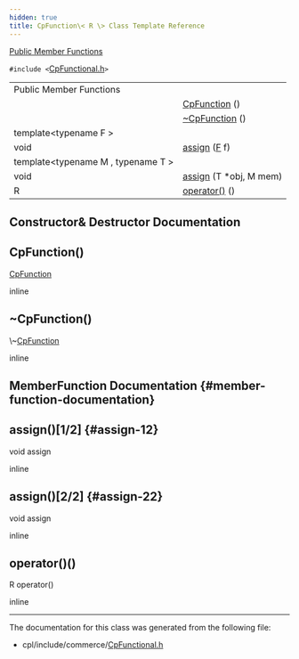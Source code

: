 ```yaml
---
hidden: true
title: CpFunction\< R \> Class Template Reference
---
```


[Public Member Functions](#pub-methods)

`#include <`<a href="_cp_functional_8h_source.md">CpFunctional.h</a>`>`

|  |  |
|----|----|
| Public Member Functions |  |
|   | [CpFunction](#a427dc7a73e9de10c25152842349a2e4b) () |
|   | [\~CpFunction](#aab8a58851b0b63c8d0185aca601dd3ae) () |
| template\<typename F \> |  |
| void  | [assign](#a0ed7c0d977ffb18abe8bb07863d13fd1) (<a href="md5_8cpp.md#a96d73bbd7af15cb1fc38c3f4a3bd82e9">F</a> f) |
| template\<typename M , typename T \> |  |
| void  | [assign](#a6bbe282160e6a208a8ecceae0093d218) (T \*obj, M mem) |
| R  | [operator()](#a7343589264947cf0e45113bf442d0265) () |

## Constructor& Destructor Documentation

## CpFunction() <a href="#a427dc7a73e9de10c25152842349a2e4b" id="a427dc7a73e9de10c25152842349a2e4b"></a>

<p><a href="classvficpl_1_1_cp_function.md">CpFunction</a></p>

inline

## \~CpFunction() <a href="#aab8a58851b0b63c8d0185aca601dd3ae" id="aab8a58851b0b63c8d0185aca601dd3ae"></a>

<p>\~<a href="classvficpl_1_1_cp_function.md">CpFunction</a></p>

inline

## MemberFunction Documentation {#member-function-documentation}

## assign()\[1/2\] <a href="#a0ed7c0d977ffb18abe8bb07863d13fd1" id="a0ed7c0d977ffb18abe8bb07863d13fd1"></a> {#assign-12}

<p>void assign</p>

inline

## assign()\[2/2\] <a href="#a6bbe282160e6a208a8ecceae0093d218" id="a6bbe282160e6a208a8ecceae0093d218"></a> {#assign-22}

<p>void assign</p>

inline

## operator()() <a href="#a7343589264947cf0e45113bf442d0265" id="a7343589264947cf0e45113bf442d0265"></a>

<p>R operator()</p>

inline

------------------------------------------------------------------------

The documentation for this class was generated from the following file:

- cpl/include/commerce/<a href="_cp_functional_8h_source.md">CpFunctional.h</a>

